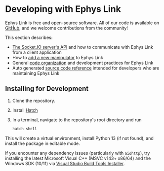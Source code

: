 # Developing with Ephys Link

Ephys Link is free and open-source software. All of our code is available
on [GitHub](https://github.com/VirtualBrainLab/ephys-link), and we welcome contributions from the community!

This section describes:

- [The Socket.IO server's API](socketio_api.md) and how to communicate with Ephys Link from a client application
- How to [add a new manipulator](adding_a_manipulator.md) to Ephys Link
- General [code organization](code_organization.md) and development practices for Ephys Link
- Auto generated [source code reference](../reference/SUMMARY.md) intended for developers who are maintaining Ephys Link

## Installing for Development

1. Clone the repository.
2. Install [Hatch](https://hatch.pypa.io/latest/install/)
3. In a terminal, navigate to the repository's root directory and run

   ```bash
   hatch shell
   ```

This will create a virtual environment, install Python 13 (if not found), and install the package in editable mode.

If you encounter any dependency issues (particularly with `aiohttp`), try installing the latest Microsoft Visual C++
(MSVC v143+ x86/64) and the Windows SDK (10/11)
via [Visual Studio Build Tools Installer](https://visualstudio.microsoft.com/visual-cpp-build-tools/).

